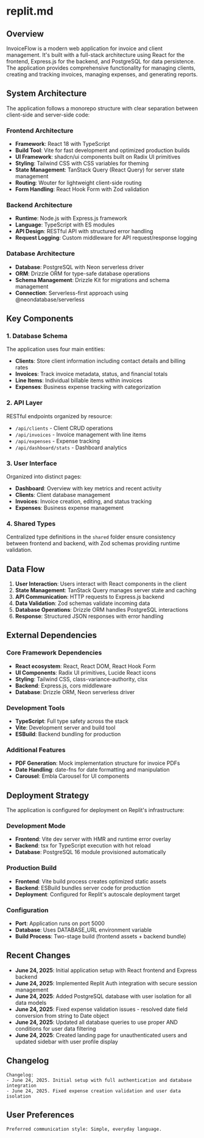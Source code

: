 # replit.md

## Overview

InvoiceFlow is a modern web application for invoice and client management. It's built with a full-stack architecture using React for the frontend, Express.js for the backend, and PostgreSQL for data persistence. The application provides comprehensive functionality for managing clients, creating and tracking invoices, managing expenses, and generating reports.

## System Architecture

The application follows a monorepo structure with clear separation between client-side and server-side code:

### Frontend Architecture
- **Framework**: React 18 with TypeScript
- **Build Tool**: Vite for fast development and optimized production builds
- **UI Framework**: shadcn/ui components built on Radix UI primitives
- **Styling**: Tailwind CSS with CSS variables for theming
- **State Management**: TanStack Query (React Query) for server state management
- **Routing**: Wouter for lightweight client-side routing
- **Form Handling**: React Hook Form with Zod validation

### Backend Architecture
- **Runtime**: Node.js with Express.js framework
- **Language**: TypeScript with ES modules
- **API Design**: RESTful API with structured error handling
- **Request Logging**: Custom middleware for API request/response logging

### Database Architecture
- **Database**: PostgreSQL with Neon serverless driver
- **ORM**: Drizzle ORM for type-safe database operations
- **Schema Management**: Drizzle Kit for migrations and schema management
- **Connection**: Serverless-first approach using @neondatabase/serverless

## Key Components

### 1. Database Schema
The application uses four main entities:
- **Clients**: Store client information including contact details and billing rates
- **Invoices**: Track invoice metadata, status, and financial totals
- **Line Items**: Individual billable items within invoices
- **Expenses**: Business expense tracking with categorization

### 2. API Layer
RESTful endpoints organized by resource:
- `/api/clients` - Client CRUD operations
- `/api/invoices` - Invoice management with line items
- `/api/expenses` - Expense tracking
- `/api/dashboard/stats` - Dashboard analytics

### 3. User Interface
Organized into distinct pages:
- **Dashboard**: Overview with key metrics and recent activity
- **Clients**: Client database management
- **Invoices**: Invoice creation, editing, and status tracking
- **Expenses**: Business expense management

### 4. Shared Types
Centralized type definitions in the `shared` folder ensure consistency between frontend and backend, with Zod schemas providing runtime validation.

## Data Flow

1. **User Interaction**: Users interact with React components in the client
2. **State Management**: TanStack Query manages server state and caching
3. **API Communication**: HTTP requests to Express.js backend
4. **Data Validation**: Zod schemas validate incoming data
5. **Database Operations**: Drizzle ORM handles PostgreSQL interactions
6. **Response**: Structured JSON responses with error handling

## External Dependencies

### Core Framework Dependencies
- **React ecosystem**: React, React DOM, React Hook Form
- **UI Components**: Radix UI primitives, Lucide React icons
- **Styling**: Tailwind CSS, class-variance-authority, clsx
- **Backend**: Express.js, cors middleware
- **Database**: Drizzle ORM, Neon serverless driver

### Development Tools
- **TypeScript**: Full type safety across the stack
- **Vite**: Development server and build tool
- **ESBuild**: Backend bundling for production

### Additional Features
- **PDF Generation**: Mock implementation structure for invoice PDFs
- **Date Handling**: date-fns for date formatting and manipulation
- **Carousel**: Embla Carousel for UI components

## Deployment Strategy

The application is configured for deployment on Replit's infrastructure:

### Development Mode
- **Frontend**: Vite dev server with HMR and runtime error overlay
- **Backend**: tsx for TypeScript execution with hot reload
- **Database**: PostgreSQL 16 module provisioned automatically

### Production Build
- **Frontend**: Vite build process creates optimized static assets
- **Backend**: ESBuild bundles server code for production
- **Deployment**: Configured for Replit's autoscale deployment target

### Configuration
- **Port**: Application runs on port 5000
- **Database**: Uses DATABASE_URL environment variable
- **Build Process**: Two-stage build (frontend assets + backend bundle)

## Recent Changes

- **June 24, 2025**: Initial application setup with React frontend and Express backend
- **June 24, 2025**: Implemented Replit Auth integration with secure session management
- **June 24, 2025**: Added PostgreSQL database with user isolation for all data models
- **June 24, 2025**: Fixed expense validation issues - resolved date field conversion from string to Date object
- **June 24, 2025**: Updated all database queries to use proper AND conditions for user data filtering
- **June 24, 2025**: Created landing page for unauthenticated users and updated sidebar with user profile display

## Changelog

```
Changelog:
- June 24, 2025. Initial setup with full authentication and database integration
- June 24, 2025. Fixed expense creation validation and user data isolation
```

## User Preferences

```
Preferred communication style: Simple, everyday language.
```
